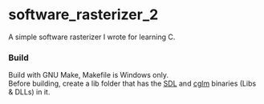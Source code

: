 # software_rasterizer_2
A simple software rasterizer I wrote for learning C.

### Build
Build with GNU Make, Makefile is Windows only. \
Before building, create a lib folder that has the [SDL](https://github.com/libsdl-org/SDL)
and [cglm](https://github.com/recp/cglm) binaries (Libs & DLLs) in it.

